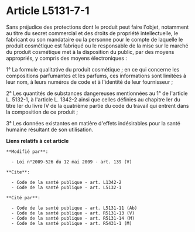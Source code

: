 # Article L5131-7-1

Sans préjudice des protections dont le produit peut faire l'objet, notamment au titre du secret commercial et des droits de
propriété intellectuelle, le fabricant ou son mandataire ou la personne pour le compte de laquelle le produit cosmétique est
fabriqué ou le responsable de la mise sur le marché du produit cosmétique met à la disposition du public, par des moyens
appropriés, y compris des moyens électroniques :

1° La formule qualitative du produit cosmétique ; en ce qui concerne les compositions parfumantes et les parfums, ces
informations sont limitées à leur nom, à leurs numéros de code et à l'identité de leur fournisseur ;

2° Les quantités de substances dangereuses mentionnées au 1° de l'article L. 5132-1, à l'article L. 1342-2 ainsi que celles
définies au chapitre Ier du titre Ier du livre IV de la quatrième partie du code du travail qui entrent dans la composition
de ce produit ;

3° Les données existantes en matière d'effets indésirables pour la santé humaine résultant de son utilisation.

**Liens relatifs à cet article**

	**Modifié par**:

	  - Loi n°2009-526 du 12 mai 2009 - art. 139 (V)

	**Cite**:

	  - Code de la santé publique - art. L1342-2
	  - Code de la santé publique - art. L5132-1

	**Cité par**:

	  - Code de la santé publique - art. L5131-11 (Ab)
	  - Code de la santé publique - art. R5131-13 (V)
	  - Code de la santé publique - art. R5131-14 (M)
	  - Code de la santé publique - art. R5431-1 (M)

